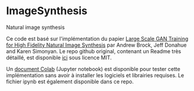 # ImageSynthesis
Natural image synthesis

Ce code est basé sur l'implémentation du papier [Large Scale GAN Training for High Fidelity Natural Image Synthesis](https://openreview.net/forum?id=B1xsqj09Fm) par Andrew Brock, Jeff Donahue and Karen Simonyan.
Le repo github original, contenant un Readme très détaillé, est disponible [ici](https://github.com/huggingface/pytorch-pretrained-BigGAN/) sous licence MIT.

Un [document Colab](https://colab.research.google.com/drive/1aQMyzxeugQL0iHsj73s31SyfTTWdryRy) (Jupyter notebook) est disponible pour tester cette implémentation sans avoir à installer les logiciels et librairies requises. Le fichier ipynb est également disponible dans ce repo.
